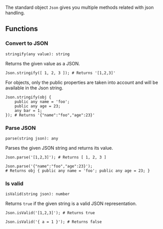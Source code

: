 The standard object `Json` gives you multiple methods related with json handling.

## Functions

### Convert to JSON

`stringify(any value): string`

Returns the given value as a JSON.

```borealis
Json.stringify([ 1, 2, 3 ]); # Returns '[1,2,3]'
```

For objects, only the public properties are taken into account and will be available in the Json string.

```borealis
Json.stringify(obj {
    public any name = 'foo';
    public any age = 23;
    any bar = 1;
}); # Returns '{"name":"foo","age":23}'
```

### Parse JSON

`parse(string json): any`

Parses the given JSON string and returns its value.

```borealis
Json.parse('[1,2,3]'); # Returns [ 1, 2, 3 ]
```

```borealis
Json.parse('{"name":"foo","age":23}');
# Returns obj { public any name = 'foo'; public any age = 23; }
```

### Is valid

`isValid(string json): number`

Returns `true` if the given string is a valid JSON representation.

```borealis
Json.isValid('[1,2,3]'); # Returns true
```

```borealis
Json.isValid('{ a = 1 }'); # Returns false
```
